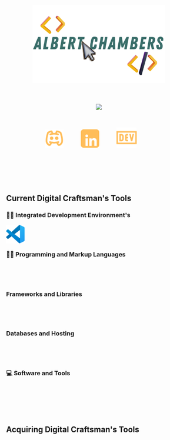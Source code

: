 <h1 align="center">
  <a href="https://github.com/AlbertChambers">
    <img width="360" src="Readme Img Src/AC Name.png" alt="Albert Chambers" /></a>
</h1>
&#8287;

<!--SVG Intro-->
<p align="center">
  <img src="https://readme-typing-svg.demolab.com?  font=Poppins&weight=500&pause=1500&color=FFBD59&background=28476B00&center=true&vCenter=true&random=false&width=1000&lines=The+five+boxing+wizards+jump+quickly;How+vexingly+quick+daft+zebras+jump;Quick+fox+jumps+nightly+above+wizard;Sphinx+of+black+quartz%2C+judge+my+vow;Waltz%2C+bad+nymph%2C+for+quick+jigs+vex" /></a>
</p>
&#8287;

<!-- Social icons section -->
<p align="center">
  <a href="https://discord.gg/235437942397468673"><img alt="Discord" title="Albert C. Discord" width="50px" src="Readme Img Src/Discord Icon.png"/></a>
  &#8287;&#8287;&#8287;&#8287;&#8287;&#8287;&#8287;&#8287;&#8287;&#8287;
  <a href="https://www.linkedin.com/in/albert-chambers/"><img width="50px" alt="Albert Chambers LinkedIn" title="LinkedIn" src="Readme Img Src/LinkedIn Icon.png"/></a>
    &#8287;&#8287;&#8287;&#8287;&#8287;&#8287;&#8287;&#8287;&#8287;&#8287;
  <a href="(https://dev.to/albert_chambers)"><img width="55px" alt="Dev.to" title="Albert Chambers Dev.to" src="Readme Img Src/DEV Icon.png"></a>
  &#8287;&#8287;&#8287;&#8287;&#8287;&#8287;&#8287;&#8287;&#8287;&#8287;
</p>
&#8287;

<!-- Software icons section -->
<p>
  <img align="left" alt="" Title="" width="50px" style="padding-right:10px;" src=""/>&#8287;&#8287;
</p>
  &#8287;

  <summary><h2>Current Digital Craftsman's Tools</h2></summary>
  
  <h3>👨‍💻 Integrated Development Environment's</h3>
    <p>
      <img align="left" alt="Spring" width="50px" style="padding-right:10px; padding-down:10px" src="https://github.com/devicons/devicon/blob/master/icons/vscode/vscode-original.svg"/>&#8287;&#8287;
    </p>
  &#8287;

  <h3>👨‍💻 Programming and Markup Languages</h3>
  <p>
    <a href="#"><img align="left" alt="" Title="" width="50px" style="padding-right:10px;" src=""></a>&#8287;&#8287;
    <a href="#"><img align="left" alt="" Title="" width="50px" style="padding-right:10px;" src=""></a>&#8287;&#8287;
    <a href="#"><img align="left" alt="" Title="" width="50px" style="padding-right:10px;" src=""></a>&#8287;&#8287;
    <a href="#"><img align="left" alt="" Title="" width="50px" style="padding-right:10px;" src=""></a>&#8287;&#8287;
    <a href="#"><img align="left" alt="" Title="" width="50px" style="padding-right:10px;" src=""></a>&#8287;&#8287;
    <a href="#"><img align="left" alt="" Title="" width="50px" style="padding-right:10px;" src=""></a>&#8287;&#8287;
    <a href="#"><img align="left" alt="" Title="" width="50px" style="padding-right:10px;" src=""></a>&#8287;&#8287;
    <a href="#"><img align="left" alt="" Title="" width="50px" style="padding-right:10px;" src=""></a>&#8287;&#8287;
    <a href="#"><img align="left" alt="" Title="" width="50px" style="padding-right:10px;" src=""></a>&#8287;&#8287;
  </p>
  &#8287;

  <h3>Frameworks and Libraries</h3>
  <p>
    <a href="#"><img align="left" alt="" Title="" width="50px" style="padding-right:10px;" src=""></a>&#8287;&#8287;
    <a href="#"><img align="left" alt="" Title="" width="50px" style="padding-right:10px;" src=""></a>&#8287;&#8287;
    <a href="#"><img align="left" alt="" Title="" width="50px" style="padding-right:10px;" src=""></a>&#8287;&#8287;
    <a href="#"><img align="left" alt="" Title="" width="50px" style="padding-right:10px;" src=""></a>&#8287;&#8287;
    <a href="#"><img align="left" alt="" Title="" width="50px" style="padding-right:10px;" src=""></a>&#8287;&#8287;
    <a href="#"><img align="left" alt="" Title="" width="50px" style="padding-right:10px;" src=""></a>&#8287;&#8287;
    <a href="#"><img align="left" alt="" Title="" width="50px" style="padding-right:10px;" src=""></a>&#8287;&#8287;
    <a href="#"><img align="left" alt="" Title="" width="50px" style="padding-right:10px;" src=""></a>&#8287;&#8287;
    <a href="#"><img align="left" alt="" Title="" width="50px" style="padding-right:10px;" src=""></a>&#8287;&#8287;
  </p>
  &#8287;
  
  <h3>Databases and Hosting</h3>
  <p>
    <a href="#"><img align="left" alt="" Title="" width="50px" style="padding-right:10px;" src=""></a>&#8287;&#8287;
    <a href="#"><img align="left" alt="" Title="" width="50px" style="padding-right:10px;" src=""></a>&#8287;&#8287;
    <a href="#"><img align="left" alt="" Title="" width="50px" style="padding-right:10px;" src=""></a>&#8287;&#8287;
    <a href="#"><img align="left" alt="" Title="" width="50px" style="padding-right:10px;" src=""></a>&#8287;&#8287;
    <a href="#"><img align="left" alt="" Title="" width="50px" style="padding-right:10px;" src=""></a>&#8287;&#8287;
    <a href="#"><img align="left" alt="" Title="" width="50px" style="padding-right:10px;" src=""></a>&#8287;&#8287;
    <a href="#"><img align="left" alt="" Title="" width="50px" style="padding-right:10px;" src=""></a>&#8287;&#8287;
    <a href="#"><img align="left" alt="" Title="" width="50px" style="padding-right:10px;" src=""></a>&#8287;&#8287;
    <a href="#"><img align="left" alt="" Title="" width="50px" style="padding-right:10px;" src=""></a>&#8287;&#8287;
  </p>
  &#8287;
  
  <h3>💻 Software and Tools</h3>
  <p>
    <a href="#"><img align="left" alt="" Title="" width="50px" style="padding-right:10px;" src=""></a>&#8287;&#8287;
    <a href="#"><img align="left" alt="" Title="" width="50px" style="padding-right:10px;" src=""></a>&#8287;&#8287;
    <a href="#"><img align="left" alt="" Title="" width="50px" style="padding-right:10px;" src=""></a>&#8287;&#8287;
    <a href="#"><img align="left" alt="" Title="" width="50px" style="padding-right:10px;" src=""></a>&#8287;&#8287;
    <a href="#"><img align="left" alt="" Title="" width="50px" style="padding-right:10px;" src=""></a>&#8287;&#8287;
    <a href="#"><img align="left" alt="" Title="" width="50px" style="padding-right:10px;" src=""></a>&#8287;&#8287;
    <a href="#"><img align="left" alt="" Title="" width="50px" style="padding-right:10px;" src=""></a>&#8287;&#8287;
    <a href="#"><img align="left" alt="" Title="" width="50px" style="padding-right:10px;" src=""></a>&#8287;&#8287;
    <a href="#"><img align="left" alt="" Title="" width="50px" style="padding-right:10px;" src=""></a>&#8287;&#8287;
  </p>
  &#8287;

  &#8287;
  <summary><h2>Acquiring Digital Craftsman's Tools</h2></summary>



  
